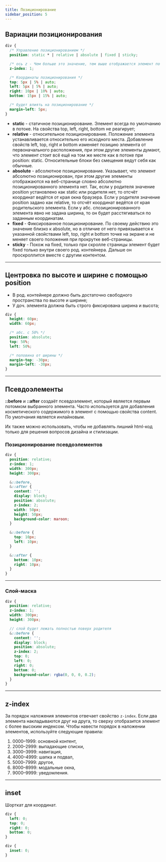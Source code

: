 ```yaml
---
title: Позиционирование
sidebar_position: 5
---
```


## Вариации позиционирования

```css
div {
  /* Управление позиционированием */
  position: static * | relative | absolute | fixed | sticky;

  /* ось z - Чем больше это значение, тем выше отображается элемент по условной оси z */
  z-index: 1;

  /* Координаты позиционирования */
  top: 5px | 5% | auto;
  left: 5px | 5% | auto;
  right: 10px | 10% | auto;
  bottom: 15px | 15% | auto;

  /* будет влиять на позиционирование */
  margin-left: 5px;
}
```

- **static** - статичное позиционирование. Элемент всегда по умолчанию в потоке. На свойства top, left, right, bottom не реагирует;
- **relative** - относительное позиционирование. Положение элемента устанавливается относительно его исходного места. Добавление свойств left, top, right и bottom изменяет позицию элемента от первоначального расположения, при этом другие элементы думают, что элемент стоит всё ещё на том же месте как в потоке при position: static. Относительные блоки без смещения ведут себя как обычные.
- **absolute** - абсолютное позиционирование. Указывает, что элемент абсолютно позиционирован, при этом другие элементы отображаются на веб-странице словно абсолютно позиционированного элемента нет. Так, если у родителя значение position установлено как static или родителя нет, то отсчёт координат ведётся от края окна браузера. Если у родителя значение position задано как relative, то отсчёт координат ведётся от края родительского элемента. Ecли у абс. спозиционированного элемента явно не задана ширина, то он будет расстягиваться по заданным координатам.
- **fixed** - Фиксированное позиционирование. По своему действию это значение близко к absolute, но в отличие от него привязывается к указанной свойствами left, top, right и bottom точке на экране и не меняет своего положения при прокрутке веб-страницы.
- **sticky** - Похож на fixed, только при скролле страницы элемент будет fixed только внутри своего род. контейнера. Дальше он проскроллится вместе с другим контентом.

---

## Центровка по высоте и ширине с помощью position

- В род. контейнере должно быть достаточно свободного пространства по высоте и ширине;
- У доч. элемента должна быть строго фиксирована ширина и высота;

```css
div {
  height: 60px;
  width: 60px;

  /* абс. с 50% */
  position: absolute;
  top: 50%;
  left: 50%;

  /* половина от ширины */
  margin-top: -30px;
  margin-left: -30px;
}
```

---

## Псевдоэлементы

**::before** и **::after** создаёт псевдоэлемент, который является первым потомком выбранного элемента.
Часто используется для добавления косметического содержимого в элемент с помощью свойства content. По умолчания является инлайновым.

Их также можно использовать, чтобы не добавлять лишний html-код только для решения вопросов дизайна и стилизации.

### Позиционирование псевдоэлементов

```scss
div {
  position: relative;
  z-index: 1;
  width: 300px;
  height: 300px;

  &::before,
  &::after {
    content: '';
    display: block;
    position: absolute;
    z-index: 2;
    width: 50px;
    height: 50px;
    background-color: maroon;
  }

  &::before {
    top: 10px;
    left: 10px;
  }

  &::after {
    bottom: 10px;
    right: 10px;
  }
}
```

---

### Слой-маска

```scss
div {
  position: relative;
  z-index: 1;
  width: 300px;
  height: 300px;

  // слой будет лежать полностью поверх родителя
  &::before {
    content: '';
    display: block;
    position: absolute;
    z-index: 2;
    top: 0;
    left: 0;
    right: 0;
    bottom: 0;
    background-color: rgba(0, 0, 0, 0.2);
  }
}
```

---

## z-index

За порядок наложения элементов отвечает свойство `z-index`. Если два элемента накладываются друг на друга, то сверху отобразится элемент с более высоким индексом.
Чтобы навести порядок в наложении элементов, используйте следующие правила:

1. 0000–1999: основной контент,
2. 2000–2999: выпадающие списки,
3. 3000–3999: навигация,
4. 4000–4999: шапка и подвал,
5. 5000–7999: другое,
6. 8000–8999: модальные окна,
7. 9000–9999: уведомления.

---

## inset

Шорткат для координат.

```css
div {
  left: 0;
  top: 0;
  right: 0;
  bottom: 0;
}

div {
  inset: 0;
}
```
